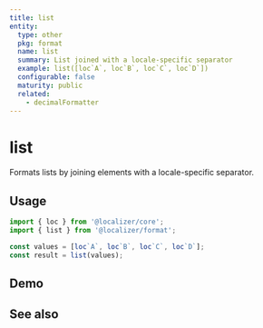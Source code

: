 ```yaml
---
title: list
entity:
  type: other
  pkg: format
  name: list
  summary: List joined with a locale-specific separator
  example: list([loc`A`, loc`B`, loc`C`, loc`D`])
  configurable: false
  maturity: public
  related:
    - decimalFormatter
---
```


# list <Package name="format"/>

Formats lists by joining elements with a locale-specific separator.

## Usage

```typescript twoslash
import { loc } from '@localizer/core';
import { list } from '@localizer/format';

const values = [loc`A`, loc`B`, loc`C`, loc`D`];
const result = list(values);
```

## Demo

<script setup>
  import { ref } from 'vue';
  import { NFormItem } from 'naive-ui/es/form';
  import { loc } from '@localizer/core';

  const value = [loc`A`, loc`B`, loc`C`, loc`D`];
</script>

<EntityDemo :args="[value]">
</EntityDemo>

## See also

<Entities />
